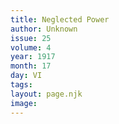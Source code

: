 ```yaml
---
title: Neglected Power
author: Unknown
issue: 25
volume: 4
year: 1917
month: 17
day: VI
tags:
layout: page.njk
image:
---
```



